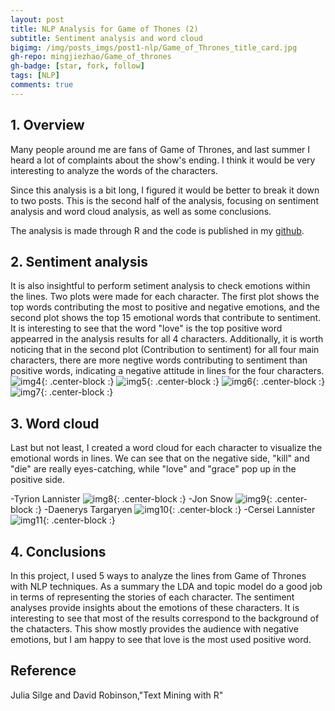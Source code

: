 ```yaml
---
layout: post
title: NLP Analysis for Game of Thones (2)
subtitle: Sentiment analysis and word cloud
bigimg: /img/posts_imgs/post1-nlp/Game_of_Thrones_title_card.jpg
gh-repo: mingjiezhao/Game_of_thrones
gh-badge: [star, fork, follow]
tags: [NLP]
comments: true
---
```


## 1. Overview
Many people around me are fans of Game of Thrones, and last summer I heard a lot of complaints about the show's ending. I think it would be very interesting to analyze the words of the characters.  

Since this analysis is a bit long, I figured it would be better to break it down to two posts. This is the second half of the analysis, focusing on sentiment analysis and word cloud analysis, as well as some conclusions. 

The analysis is made through R and the code is published in my [github](https://github.com/mingjiezhao/Game_of_thrones).

## 2. Sentiment analysis

It is also insightful to perform setiment analysis to check emotions within the lines. Two plots were made for each character. The first plot shows the top words contributing the most to positive and negative emotions, and the second plot shows the top 15 emotional words that contribute to sentiment. It is interesting to see that the word "love" is the top positive word appearred in the analysis results for all 4 characters. Additionally, it is worth noticing that in the second plot (Contribution to sentiment) for all four main characters, there are more negtive words contributing to sentiment than positive words, indicating a negative attitude in lines for the four characters.
![img4](https://github.com/mingjiezhao/mingjiezhao.github.io/blob/master/img/posts_imgs/post1-nlp/pic4.png?raw=true){: .center-block :}
![img5](https://github.com/mingjiezhao/mingjiezhao.github.io/blob/master/img/posts_imgs/post1-nlp/pic5.png?raw=true){: .center-block :}
![img6](https://github.com/mingjiezhao/mingjiezhao.github.io/blob/master/img/posts_imgs/post1-nlp/pic6.png?raw=true){: .center-block :}
![img7](https://github.com/mingjiezhao/mingjiezhao.github.io/blob/master/img/posts_imgs/post1-nlp/pic7.png?raw=true){: .center-block :}

## 3. Word cloud
Last but not least, I created a word cloud for each character to visualize the emotional words in lines. We can see that on the negative side, "kill" and "die" are really eyes-catching, while "love" and "grace" pop up in the positive side.

-Tyrion Lannister
![img8](https://github.com/mingjiezhao/mingjiezhao.github.io/blob/master/img/posts_imgs/post1-nlp/pic8.png?raw=true){: .center-block :}
-Jon Snow
![img9](https://github.com/mingjiezhao/mingjiezhao.github.io/blob/master/img/posts_imgs/post1-nlp/pic9.png?raw=true){: .center-block :}
-Daenerys Targaryen
![img10](https://github.com/mingjiezhao/mingjiezhao.github.io/blob/master/img/posts_imgs/post1-nlp/pic10.png?raw=true){: .center-block :}
-Cersei Lannister
![img11](https://github.com/mingjiezhao/mingjiezhao.github.io/blob/master/img/posts_imgs/post1-nlp/pic11.png?raw=true){: .center-block :}

## 4. Conclusions
In this project, I used 5 ways to analyze the lines from Game of Thrones with NLP techniques. As a summary the LDA and topic model do a good job in terms of representing the stories of each character. The sentiment analyses provide insights about the emotions of these characters. It is interesting to see that most of the results correspond to the background of the chatacters. This show mostly provides the audience with negative emotions, but I am happy to see that love is the most used positive word.

## Reference
Julia Silge and David Robinson,"Text Mining with R"



<!-- Here's a useless table:

| Number | Next number | Previous number |
| :------ |:--- | :--- |
| Five | Six | Four |
| Ten | Eleven | Nine |
| Seven | Eight | Six |
| Two | Three | One |


How about a yummy crepe?





## Boxes
You can add notification, warning and error boxes like this:

### Notification

{: .box-note}
**Note:** This is a notification box.

### Warning

{: .box-warning}
**Warning:** This is a warning box.

### Error

{: .box-error}
**Error:** This is an error box.
 -->